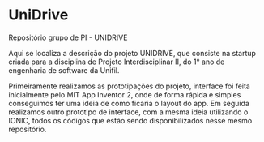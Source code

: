 # UniDrive
Repositório grupo de PI - UNIDRIVE

Aqui se localiza a descrição do projeto UNIDRIVE, que consiste na startup criada para a disciplina de Projeto Interdisciplinar II, do 1° ano de engenharia de software da Unifil.

Primeiramente realizamos as prototipações do projeto, interface foi feita inicialmente pelo MIT App Inventor 2, onde de forma rápida e simples conseguimos ter uma ideia de como ficaria o layout do app. Em seguida realizamos outro prototipo de interface, com a mesma ideia utilizando o IONIC, todos os códigos que estão sendo disponibilizados nesse mesmo repositório.

